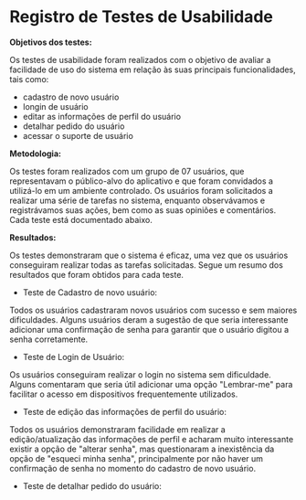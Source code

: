 # Registro de Testes de Usabilidade

**Objetivos dos testes:**

Os testes de usabilidade foram realizados com o objetivo de avaliar a facilidade de uso do sistema em relação às suas principais funcionalidades, tais como:

- cadastro de novo usuário
- longin de usuário
- editar as informações de perfil do usuário
- detalhar pedido do usuário
- acessar o suporte de usuário

**Metodologia:**

Os testes foram realizados com um grupo de 07 usuários, que representavam o público-alvo do aplicativo e que foram convidados a utilizá-lo em um ambiente controlado. Os usuários foram solicitados a realizar uma série de tarefas no sistema, enquanto observávamos e registrávamos suas ações, bem como as suas opiniões e comentários. Cada teste está documentado abaixo.

**Resultados:**

Os testes demonstraram que o sistema é eficaz, uma vez que os usuários conseguiram realizar todas as tarefas solicitadas. Segue um resumo dos resultados que foram obtidos para cada teste.

- Teste de Cadastro de novo usuário:

Todos os usuários cadastraram novos usuários com sucesso e sem maiores dificuldades. Alguns usuários deram a sugestão de que seria interessante adicionar uma confirmação de senha para garantir que o usuário digitou a senha corretamente.

- Teste de Login de Usuário:

Os usuários conseguiram realizar o login no sistema sem dificuldade. Alguns comentaram que seria útil adicionar uma opção "Lembrar-me" para facilitar o acesso em dispositivos frequentemente utilizados.

- Teste de edição das informações de perfil do usuário:

Todos os usuários demonstraram facilidade em realizar a edição/atualização das informações de perfil e acharam muito interessante existir a opção de "alterar senha", mas questionaram a inexistência da opção de "esqueci minha senha", principalmente por não haver um confirmação de senha no momento do cadastro de novo usuário.

- Teste de detalhar pedido do usuário:

